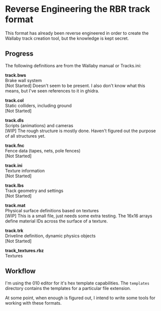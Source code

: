 # Reverse Engineering the RBR track format

This format has already been reverse engineered in order to create the
Wallaby track creation tool, but the knowledge is kept secret.

## Progress

The following definitions are from the Wallaby manual or Tracks.ini:

__track.bws__\
Brake wall system\
[Not Started] Doesn't seem to be present. I also don't know what this means, but I've seen references to it in ghidra.

__track.col__\
Static colliders, including ground\
[Not Started]

__track.dls__\
Scripts (animations) and cameras\
[WIP] The rough structure is mostly done. Haven't figured out the purpose of all structures yet.

__track.fnc__\
Fence data (tapes, nets, pole fences)\
[Not Started]

__track.ini__\
Texture information\
[Not Started]

__track.lbs__\
Track geometry and settings\
[Not Started]

__track.mat__\
Physical surface definitions based on textures\
[WIP] This is a small file, just needs some extra testing. The 16x16 arrays define material IDs across the surface of a texture.

__track.trk__\
Driveline definition, dynamic physics objects\
[Not Started]

__track_textures.rbz__\
Textures

## Workflow

I'm using the 010 editor for it's hex template capabilities. The `templates` directory contains the templates for a particular file extension.

At some point, when enough is figured out, I intend to write some tools for working with these formats.